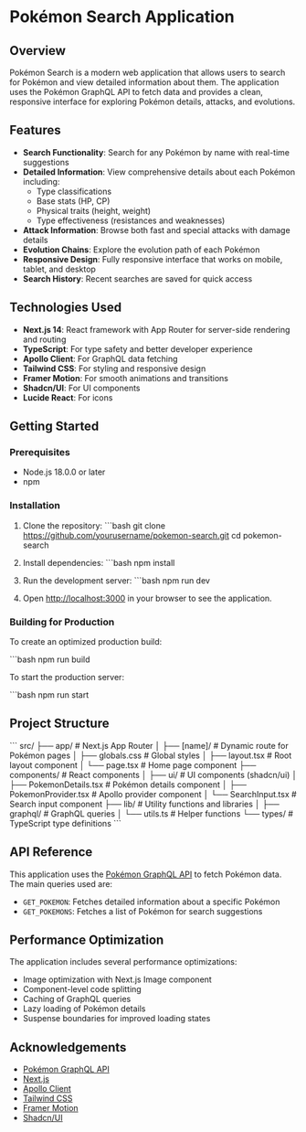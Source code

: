 # Pokémon Search Application

## Overview

Pokémon Search is a modern web application that allows users to search for Pokémon and view detailed information about them. The application uses the Pokémon GraphQL API to fetch data and provides a clean, responsive interface for exploring Pokémon details, attacks, and evolutions.

## Features

- **Search Functionality**: Search for any Pokémon by name with real-time suggestions
- **Detailed Information**: View comprehensive details about each Pokémon including:
  - Type classifications
  - Base stats (HP, CP)
  - Physical traits (height, weight)
  - Type effectiveness (resistances and weaknesses)
- **Attack Information**: Browse both fast and special attacks with damage details
- **Evolution Chains**: Explore the evolution path of each Pokémon
- **Responsive Design**: Fully responsive interface that works on mobile, tablet, and desktop
- **Search History**: Recent searches are saved for quick access

## Technologies Used

- **Next.js 14**: React framework with App Router for server-side rendering and routing
- **TypeScript**: For type safety and better developer experience
- **Apollo Client**: For GraphQL data fetching
- **Tailwind CSS**: For styling and responsive design
- **Framer Motion**: For smooth animations and transitions
- **Shadcn/UI**: For UI components
- **Lucide React**: For icons

## Getting Started

### Prerequisites

- Node.js 18.0.0 or later
- npm 

### Installation

1. Clone the repository:
   \`\`\`bash
   git clone https://github.com/yourusername/pokemon-search.git
   cd pokemon-search

2. Install dependencies:
   \`\`\`bash
   npm install

3. Run the development server:
   \`\`\`bash
   npm run dev



4. Open [http://localhost:3000](http://localhost:3000) in your browser to see the application.

### Building for Production

To create an optimized production build:

\`\`\`bash
npm run build


To start the production server:

\`\`\`bash
npm run start


## Project Structure

\`\`\`
src/
├── app/                  # Next.js App Router
│   ├── [name]/           # Dynamic route for Pokémon pages
│   ├── globals.css       # Global styles
│   ├── layout.tsx        # Root layout component
│   └── page.tsx          # Home page component
├── components/           # React components
│   ├── ui/               # UI components (shadcn/ui)
│   ├── PokemonDetails.tsx # Pokémon details component
│   ├── PokemonProvider.tsx # Apollo provider component
│   └── SearchInput.tsx   # Search input component
├── lib/                  # Utility functions and libraries
│   ├── graphql/          # GraphQL queries
│   └── utils.ts          # Helper functions
└── types/                # TypeScript type definitions
\`\`\`

## API Reference

This application uses the [Pokémon GraphQL API](https://graphql-pokemon2.vercel.app/) to fetch Pokémon data. The main queries used are:

- `GET_POKEMON`: Fetches detailed information about a specific Pokémon
- `GET_POKEMONS`: Fetches a list of Pokémon for search suggestions

## Performance Optimization

The application includes several performance optimizations:

- Image optimization with Next.js Image component
- Component-level code splitting
- Caching of GraphQL queries
- Lazy loading of Pokémon details
- Suspense boundaries for improved loading states

## Acknowledgements

- [Pokémon GraphQL API](https://graphql-pokemon2.vercel.app/)
- [Next.js](https://nextjs.org/)
- [Apollo Client](https://www.apollographql.com/docs/react/)
- [Tailwind CSS](https://tailwindcss.com/)
- [Framer Motion](https://www.framer.com/motion/)
- [Shadcn/UI](https://ui.shadcn.com/)
